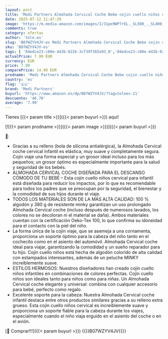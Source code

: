 ```yaml
---
layout: post
title: 'Medi Partners Almohada Cervical Coche Bebe cojin cuello niños cojín viaje - 100% Algodón/Minky Avion Neck Travel Pillow Almohadilla Cervicales Nino  Estrellas con gris Minky '
date: 2025-07-12 11:47:29
image: 'https://m.media-amazon.com/images/I/31pe9WP7rEL._SL500_._SL400_.jpg'
comments: true
category: ofertas
author: 'tole.es'
slug: 'B07WZYV4JV-es Medi Partners Almohada Cervical Coche Bebe cojin cuello...'
sku: 'B07WZYV4JV-es'
tags: [ '04edce23-c00e-443b-922b-3cf39f365e93_0','04edce23-c00e-443b-922b-3cf39f365e93_9501','9523d978-59fe-477f-8c56-f69a4f1f65a6_0','9523d978-59fe-477f-8c56-f69a4f1f65a6_1601','Almohadas para bebé','Arborist Merchandising Root','Bebé','CML-Home','Decoración para dormitorio de bebé','Dormitorio','Hogar y cocina','Home all','Lista de Nacimiento - Ahorra','Lista de Nacimiento - Ahorra 10%','Self Service','Special Features Stores','bebe','medi partners','🇪🇸', ]
actualPrice: 7.99 EUR
currency: EUR
price: 7.99
comparePrice: 14.99 EUR
prodname: 'Medi Partners Almohada Cervical Coche Bebe cojin cuello niños cojín viaje - 100% Algodón/Minky Avion Neck Travel Pillow Almohadilla Cervicales Nino  Estrellas con gris Minky '
country: 'es'
flag: '🇪🇸'
brand: 'Medi Partners'
buyurl: 'https://www.amazon.es/dp/B07WZYV4JV/?tag=tolees-21'
descuento: '46.70'
average: '7.99'
---
```


Tienes [{{< param title >}}]({{< param buyurl >}}) aqui!

[![{{< param prodname >}}]({{< param image >}})]({{< param buyurl >}})

🔎:

- Gracias a su relleno (bola de silicona antialérgica), la Almohada Cervical coche cervical infantil es elástica, muy suave y completamente segura. Cojín viaje una forma especial y un grosor ideal incluso para los más pequeños; un grosor óptimo es especialmente importante para la salud y seguridad de los bebés.
- ALMOHADA CERVICAL COCHE DISEÑADA PARA EL DESCANSO CÓMODO DE TU BEBÉ – Esta cojin cuello niños cervical para infantil está diseñada para reducir los impactos, por lo que es recomendable para todos los padres que se preocupan por la seguridad, el bienestar y la comodidad de sus hijos durante el viaje.
- TODOS LOS MATERIALES SON DE LA MÁS ALTA CALIDAD: 100 % algodón y 380 g de resistente minky garantizan un uso prolongado Almohada Cervical coche (incluso después de numerosos lavados, los colores no se decoloran ni el material se daña). Ambos materiales cuentan con la certificación Oeko-Tex 100, lo que confirma su idoneidad para el contacto con la piel del niño.
- La forma única de la cojín viaje, que se asemeja a una cornamenta, proporciona un soporte óptimo para la cabeza del niño tanto en el cochecito como en el asiento del automóvil. Almohada Cervical coche ideal para viajar, garantizando la comodidad y un sueño reparador para tu hijo. Cojin cuello niños está hecha de algodón colorido de alta calidad con estampados interesantes, además de un peluche MINKY increíblemente suave.
- ESTILOS HERMOSOS: Nuestros diseñadores han creado cojin cuello niños infantiles en combinaciones de colores perfectas. Cojin cuello niños son ideales tanto para niños como para niñas. Un Almohada Cervical coche elegante y universal: combina con cualquier accesorio para bebé, perfecto como regalo.
- Excelente soporte para la cabeza: Nuestra Almohada Cervical coche infantil destaca entre otros productos similares gracias a su relleno extra grueso. Esta cojin cuello niños cervical es increíblemente suave y proporciona un soporte fiable para la cabeza durante los viajes, especialmente cuando el niño viaja erguido en el asiento del coche o en el avión.

[🛒 Comprar!!!]({{< param buyurl >}})
{{<world>}}B07WZYV4JV{{</world>}}
